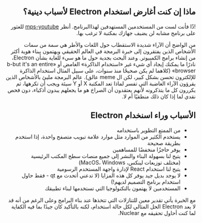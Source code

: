 <div dir="rtl">

## ماذا إن كنت أغارض استخدام Electron لأسباب دينية؟ 

!ذًا فأنت لست من المستخدمين المستهدفين لهذاالبرنامج.
أنظر [mps-youtube](https:github.commps-youtubemps-youtube) للعثور على برنامج مشابه لن يضيف جهازك بمكتبة لا ترغب بها.

من الواضح أن الآراء شديدة الاستقطاب حول اللغات والأطر هي سمة من سمات الأشخاص الذين يفتقرون إلى خبرة البرمجة في العالم الحقيقي ويهتمون ببناء هوية أكثر من إنشاء برامج الكمبيوتر. 
وعند البحث بجدية حول ما هو سيء للغاية بشأن Electron، نادرًا ما يمكنك إيجاد أي شيء غير «استخدام الذاكرة» الغامض أو «b-but it's an entire browser» (كلاهما لم يكن صحيحًا منذ سنوات، على سبيل المثال استخدام الذاكرة للإلكترون تحسن بشكل كبير، لكن ال meme عالق). 
عالم البرمجة مليئ بالأشخاص الذين يقرؤون الآراء الغاضبة التي تفسر لماذا تعد المكتبة X أو  Y سيئة ويجب أن تكرهها، ثم يكررون كل ما يتذكرونه لأنهم يعتقدون أن الصراخ هو ما يجعلهم يبدون أذكياء، دون فحص نقدي لما إذا كان ذلك منطقيًا أم لا.

## الأسباب وراء اسنخدام Electron 

* من الممتع التطوير باستخدامه
* يستخدم الكثير من الموارد مثل موارد علامة تبويب متصفح واحدة، إذا استخدم بطريقة صحيحة
* يوفر حاجزًا منخفضًا للمساهمين
* يتيح لنا بسهولة البناء والنشر إلى جميع منصات سطح المكتب الرئيسية (مختلف توزيعات لينكس، MacOS، Windows)
* يتيح لنا استخدام React لإدارة واجهة المستخدم الرسومية
* لا يوجد بديل جيد يوفر كل هذه المزايا (لا تدعني أتحدث مع qt - فقط حاول استخدام برنامج التصميم لديهم!)
* المستخدمين لا يهتمون بالتكنولوجيا التي تستخدمها لبناء تطبيقك

مع الخبرة يأتي تقدير معين للتنازلات التي تتخذها عند بناء البرامج وعلى الرغم من أنه قد لا يعد Electron الحل المثالي لكل حالة استخدام، لكنه بالتأكيد كان جيدًا بما فيه الكفاية لما كنت أحاول تحقيقه مع Nuclear.

</div>